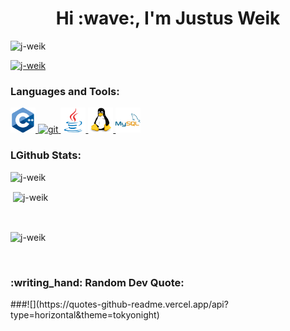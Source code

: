 <h1 align="center">Hi :wave:, I'm Justus Weik</h1>
<p align="left"> <img src="https://komarev.com/ghpvc/?username=j-weik&label=Profile%20views&color=0e75b6&style=flat" alt="j-weik" /> </p>

<p align="left"> <a href="https://github.com/ryo-ma/github-profile-trophy"><img src="https://github-profile-trophy.vercel.app/?username=j-weik" alt="j-weik" /></a> </p>

<h3 align="left">Languages and Tools:</h3>
<p align="left"> <a href="https://www.w3schools.com/cpp/" target="_blank" rel="noreferrer"> <img src="https://raw.githubusercontent.com/devicons/devicon/master/icons/cplusplus/cplusplus-original.svg" alt="cplusplus" width="40" height="40"/> </a> <a href="https://git-scm.com/" target="_blank" rel="noreferrer"> <img src="https://www.vectorlogo.zone/logos/git-scm/git-scm-icon.svg" alt="git" width="40" height="40"/> </a> <a href="https://www.java.com" target="_blank" rel="noreferrer"> <img src="https://raw.githubusercontent.com/devicons/devicon/master/icons/java/java-original.svg" alt="java" width="40" height="40"/> </a> <a href="https://www.linux.org/" target="_blank" rel="noreferrer"> <img src="https://raw.githubusercontent.com/devicons/devicon/master/icons/linux/linux-original.svg" alt="linux" width="40" height="40"/> </a> <a href="https://www.mysql.com/" target="_blank" rel="noreferrer"> <img src="https://raw.githubusercontent.com/devicons/devicon/master/icons/mysql/mysql-original-wordmark.svg" alt="mysql" width="40" height="40"/> </a> </p>

<h3 align="left">LGithub Stats:</h3>
<p><img align="left" src="https://github-readme-stats.vercel.app/api/top-langs?username=j-weik&show_icons=true&locale=en&layout=compact&theme=tokyonight&hide_border=false" alt="j-weik" /></p><br>

<p>&nbsp;<img align="center" src="https://github-readme-stats.vercel.app/api?username=j-weik&show_icons=true&locale=en&theme=tokyonight&hide_border=false" alt="j-weik" /></p><br>

<p><img align="center" src="https://github-readme-streak-stats.herokuapp.com/?user=j-weik&theme=tokyonight&hide_border=false" alt="j-weik" /></p><br>

<h3 align="left">:writing_hand: Random Dev Quote:</h3>
###![](https://quotes-github-readme.vercel.app/api?type=horizontal&theme=tokyonight)
